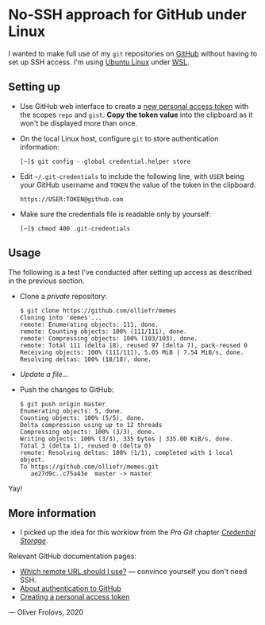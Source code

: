 # No-SSH approach for GitHub under Linux

I wanted to make full use of my `git` repositories on [GitHub](https://github.com/) without having to set up SSH access. I'm using [Ubuntu Linux](https://ubuntu.com/) under [WSL](https://docs.microsoft.com/en-gb/windows/wsl/).

## Setting up

* Use GitHub web interface to create a [new personal access token](https://github.com/settings/tokens/new) with the scopes `repo` and `gist`. **Copy the token value** into the clipboard as it won't be displayed more than once.
* On the local Linux host, configure `git` to store authentication information:
  
  ```Shell
  [~]$ git config --global credential.helper store
  ```
* Edit `~/.git-credentials` to include the following line, with `USER` being your GitHub username and `TOKEN` the value of the token in the clipboard.
  
  ```
  https://USER:TOKEN@github.com
  ```
  
* Make sure the credentials file is readable only by yourself:
  ```Shell
  [~]$ chmod 400 .git-credentials
  ```

## Usage

The following is a test I've conducted after setting up access as described in the previous section.

* Clone a *private* repository:
  
  ```Shell
  $ git clone https://github.com/olliefr/memes
  Cloning into 'memes'...
  remote: Enumerating objects: 111, done.
  remote: Counting objects: 100% (111/111), done.
  remote: Compressing objects: 100% (103/103), done.
  remote: Total 111 (delta 18), reused 97 (delta 7), pack-reused 0
  Receiving objects: 100% (111/111), 5.05 MiB | 7.54 MiB/s, done.
  Resolving deltas: 100% (18/18), done.
  ```

* *Update a file...*
  
* Push the changes to GitHub:
  
  ```Shell
  $ git push origin master
  Enumerating objects: 5, done.
  Counting objects: 100% (5/5), done.
  Delta compression using up to 12 threads
  Compressing objects: 100% (3/3), done.
  Writing objects: 100% (3/3), 335 bytes | 335.00 KiB/s, done.
  Total 3 (delta 1), reused 0 (delta 0)
  remote: Resolving deltas: 100% (1/1), completed with 1 local object.
  To https://github.com/olliefr/memes.git
     ae27d9c..c75a43e  master -> master
  ```

Yay!

## More information

* I picked up the idea for this worklow from the *Pro Git* chapter [*Credential Storage*](https://git-scm.com/book/en/v2/Git-Tools-Credential-Storage).

Relevant GitHub documentation pages:

* [Which remote URL should I use?](https://docs.github.com/en/github/using-git/which-remote-url-should-i-use) &mdash; convince yourself you don't need SSH.
* [About authentication to GitHub](https://docs.github.com/en/github/authenticating-to-github/about-authentication-to-github)
* [Creating a personal access token](https://docs.github.com/en/github/authenticating-to-github/creating-a-personal-access-token)


&mdash; Oliver Frolovs, 2020